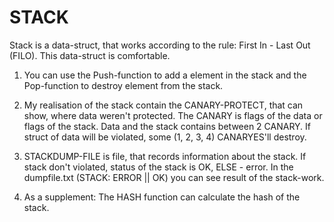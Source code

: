 # STACK
Stack is a data-struct, that works according to the rule: First In - Last Out (FILO). This data-struct is comfortable.

1. You can use the Push-function to add a element in the stack and the Pop-function to destroy element from the stack.

2. My realisation of the stack contain the CANARY-PROTECT, that can show, where data weren't protected.
The CANARY is flags of the data or flags of the stack. Data and the stack contains between 2 CANARY. If struct of data will be violated, some (1, 2, 3, 4) CANARYES'll destroy. 

3. STACKDUMP-FILE is file, that records information about the stack. If stack don't violated, status of the stack is OK, ELSE - error. In the dumpfile.txt (STACK: ERROR || OK) you can see result of the stack-work.

4. As a supplement: The HASH function can calculate the hash of the stack.
